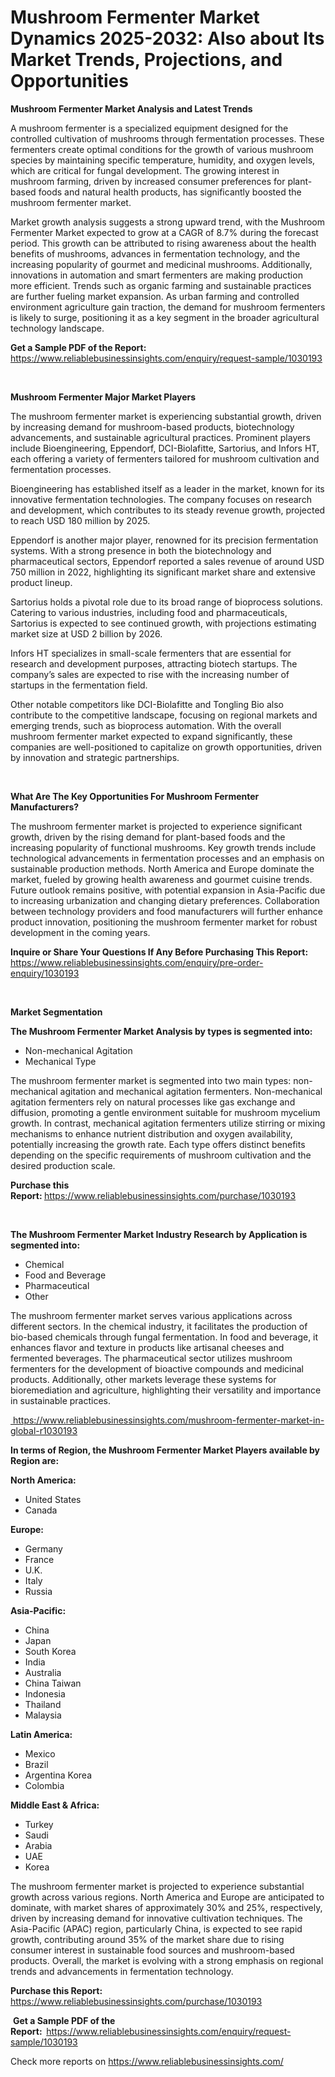 <p><h1>Mushroom Fermenter Market Dynamics 2025-2032: Also about Its Market Trends, Projections, and Opportunities</h1></p><p><strong>Mushroom Fermenter Market Analysis and Latest Trends</strong></p>
<p><p>A mushroom fermenter is a specialized equipment designed for the controlled cultivation of mushrooms through fermentation processes. These fermenters create optimal conditions for the growth of various mushroom species by maintaining specific temperature, humidity, and oxygen levels, which are critical for fungal development. The growing interest in mushroom farming, driven by increased consumer preferences for plant-based foods and natural health products, has significantly boosted the mushroom fermenter market.</p><p>Market growth analysis suggests a strong upward trend, with the Mushroom Fermenter Market expected to grow at a CAGR of 8.7% during the forecast period. This growth can be attributed to rising awareness about the health benefits of mushrooms, advances in fermentation technology, and the increasing popularity of gourmet and medicinal mushrooms. Additionally, innovations in automation and smart fermenters are making production more efficient. Trends such as organic farming and sustainable practices are further fueling market expansion. As urban farming and controlled environment agriculture gain traction, the demand for mushroom fermenters is likely to surge, positioning it as a key segment in the broader agricultural technology landscape.</p></p>
<p><strong>Get a Sample PDF of the Report:&nbsp;</strong> <a href="https://www.reliablebusinessinsights.com/enquiry/request-sample/1030193?utm_campaign=3253&utm_medium=2&utm_source=Github&utm_content=ia&utm_term=21032025&utm_id=mushroom-fermenter">https://www.reliablebusinessinsights.com/enquiry/request-sample/1030193</a></p>
<p>&nbsp;</p>
<p><strong>Mushroom Fermenter Major Market Players</strong></p>
<p><p>The mushroom fermenter market is experiencing substantial growth, driven by increasing demand for mushroom-based products, biotechnology advancements, and sustainable agricultural practices. Prominent players include Bioengineering, Eppendorf, DCI-Biolafitte, Sartorius, and Infors HT, each offering a variety of fermenters tailored for mushroom cultivation and fermentation processes.</p><p>Bioengineering has established itself as a leader in the market, known for its innovative fermentation technologies. The company focuses on research and development, which contributes to its steady revenue growth, projected to reach USD 180 million by 2025.</p><p>Eppendorf is another major player, renowned for its precision fermentation systems. With a strong presence in both the biotechnology and pharmaceutical sectors, Eppendorf reported a sales revenue of around USD 750 million in 2022, highlighting its significant market share and extensive product lineup.</p><p>Sartorius holds a pivotal role due to its broad range of bioprocess solutions. Catering to various industries, including food and pharmaceuticals, Sartorius is expected to see continued growth, with projections estimating market size at USD 2 billion by 2026.</p><p>Infors HT specializes in small-scale fermenters that are essential for research and development purposes, attracting biotech startups. The company’s sales are expected to rise with the increasing number of startups in the fermentation field.</p><p>Other notable competitors like DCI-Biolafitte and Tongling Bio also contribute to the competitive landscape, focusing on regional markets and emerging trends, such as bioprocess automation. With the overall mushroom fermenter market expected to expand significantly, these companies are well-positioned to capitalize on growth opportunities, driven by innovation and strategic partnerships.</p></p>
<p>&nbsp;</p>
<p><strong>What Are The Key Opportunities For Mushroom Fermenter Manufacturers?</strong></p>
<p><p>The mushroom fermenter market is projected to experience significant growth, driven by the rising demand for plant-based foods and the increasing popularity of functional mushrooms. Key growth trends include technological advancements in fermentation processes and an emphasis on sustainable production methods. North America and Europe dominate the market, fueled by growing health awareness and gourmet cuisine trends. Future outlook remains positive, with potential expansion in Asia-Pacific due to increasing urbanization and changing dietary preferences. Collaboration between technology providers and food manufacturers will further enhance product innovation, positioning the mushroom fermenter market for robust development in the coming years.</p></p>
<p><strong>Inquire or Share Your Questions If Any Before Purchasing This Report:</strong> <a href="https://www.reliablebusinessinsights.com/enquiry/pre-order-enquiry/1030193?utm_campaign=3253&utm_medium=2&utm_source=Github&utm_content=ia&utm_term=21032025&utm_id=mushroom-fermenter">https://www.reliablebusinessinsights.com/enquiry/pre-order-enquiry/1030193</a></p>
<p>&nbsp;</p>
<p><strong>Market Segmentation</strong></p>
<p><strong>The Mushroom Fermenter Market Analysis by types is segmented into:</strong></p>
<p><ul><li>Non-mechanical Agitation</li><li>Mechanical Type</li></ul></p>
<p><p>The mushroom fermenter market is segmented into two main types: non-mechanical agitation and mechanical agitation fermenters. Non-mechanical agitation fermenters rely on natural processes like gas exchange and diffusion, promoting a gentle environment suitable for mushroom mycelium growth. In contrast, mechanical agitation fermenters utilize stirring or mixing mechanisms to enhance nutrient distribution and oxygen availability, potentially increasing the growth rate. Each type offers distinct benefits depending on the specific requirements of mushroom cultivation and the desired production scale.</p></p>
<p><strong>Purchase this Report:&nbsp;</strong><a href="https://www.reliablebusinessinsights.com/purchase/1030193?utm_campaign=3253&utm_medium=2&utm_source=Github&utm_content=ia&utm_term=21032025&utm_id=mushroom-fermenter">https://www.reliablebusinessinsights.com/purchase/1030193</a></p>
<p>&nbsp;</p>
<p><strong>The Mushroom Fermenter Market Industry Research by Application is segmented into:</strong></p>
<p><ul><li>Chemical</li><li>Food and Beverage</li><li>Pharmaceutical</li><li>Other</li></ul></p>
<p><p>The mushroom fermenter market serves various applications across different sectors. In the chemical industry, it facilitates the production of bio-based chemicals through fungal fermentation. In food and beverage, it enhances flavor and texture in products like artisanal cheeses and fermented beverages. The pharmaceutical sector utilizes mushroom fermenters for the development of bioactive compounds and medicinal products. Additionally, other markets leverage these systems for bioremediation and agriculture, highlighting their versatility and importance in sustainable practices.</p></p>
<p><a href="https://www.reliablebusinessinsights.com/mushroom-fermenter-market-in-global-r1030193?utm_campaign=3253&utm_medium=2&utm_source=Github&utm_content=ia&utm_term=21032025&utm_id=mushroom-fermenter">&nbsp;https://www.reliablebusinessinsights.com/mushroom-fermenter-market-in-global-r1030193</a></p>
<p><strong>In terms of Region, the Mushroom Fermenter Market Players available by Region are:</strong></p>
<p>
    <p> <strong> North America: </strong>
        <ul>
            <li>United States</li>
            <li>Canada</li>
        </ul>
        </p> 
    <p> <strong> Europe: </strong>
        <ul>
            <li>Germany</li>
            <li>France</li>
            <li>U.K.</li>
            <li>Italy</li>
            <li>Russia</li>
        </ul>
        </p> 
    <p> <strong> Asia-Pacific: </strong>
        <ul>
            <li>China</li>
            <li>Japan</li>
            <li>South Korea</li>
            <li>India</li>
            <li>Australia</li>
            <li>China Taiwan</li>
            <li>Indonesia</li>
            <li>Thailand</li>
            <li>Malaysia</li>
        </ul>
        </p> 
    <p> <strong> Latin America: </strong>
        <ul>
            <li>Mexico</li>
            <li>Brazil</li>
            <li>Argentina Korea</li>
            <li>Colombia</li>
        </ul>
        </p> 
    <p> <strong> Middle East & Africa: </strong>
        <ul>
            <li>Turkey</li>
            <li>Saudi</li>
            <li>Arabia</li>
            <li>UAE</li>
            <li>Korea</li>
        </ul>
    </p>
    </p>
<p><p>The mushroom fermenter market is projected to experience substantial growth across various regions. North America and Europe are anticipated to dominate, with market shares of approximately 30% and 25%, respectively, driven by increasing demand for innovative cultivation techniques. The Asia-Pacific (APAC) region, particularly China, is expected to see rapid growth, contributing around 35% of the market share due to rising consumer interest in sustainable food sources and mushroom-based products. Overall, the market is evolving with a strong emphasis on regional trends and advancements in fermentation technology.</p></p>
<p><strong>Purchase this Report: </strong><a href="https://www.reliablebusinessinsights.com/purchase/1030193?utm_campaign=3253&utm_medium=2&utm_source=Github&utm_content=ia&utm_term=21032025&utm_id=mushroom-fermenter">https://www.reliablebusinessinsights.com/purchase/1030193</a></p>
<p>&nbsp;<strong>Get a Sample PDF of the Report:&nbsp;&nbsp;</strong><a href="https://www.reliablebusinessinsights.com/enquiry/request-sample/1030193?utm_campaign=3253&utm_medium=2&utm_source=Github&utm_content=ia&utm_term=21032025&utm_id=mushroom-fermenter">https://www.reliablebusinessinsights.com/enquiry/request-sample/1030193</a></p>
<p><strong></strong></p>
<p>Check more reports on <a href="https://www.reliablebusinessinsights.com/?utm_campaign=3253&utm_medium=2&utm_source=Github&utm_content=ia&utm_term=21032025&utm_id=mushroom-fermenter">https://www.reliablebusinessinsights.com/</a></p>